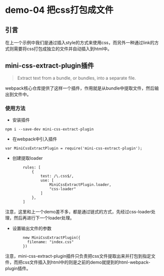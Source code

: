 # demo-04 把css打包成文件

## 引言

在上一个示例中我们是通过插入style的方式来使用css，而另外一种通过link的方式则需要将css打包成独立的文件并自动插入到html中。

## mini-css-extract-plugin插件

> Extract text from a bundle, or bundles, into a separate file.

webpack核心仓库提供了这样一个插件，作用就是从bundle中提取文件，然后输出到文件中。

### 使用方法

 - 安装插件

```
npm i --save-dev mini-css-extract-plugin
```

 - 在webpack中引入插件

```
var MiniCssExtractPlugin = require('mini-css-extract-plugin');
```

 - 创建提取loader

```
        rules: [
            {
                test: /\.css$/,
                use: [
                    MiniCssExtractPlugin.loader,
                    "css-loader"
                ]
            },
        ]
```

注意，这里和上一个demo差不多，都是通过链式的方式，先经过css-loader处理，然后再进行下一个loader处理。

 - 设置输出文件的参数

```
        new MiniCssExtractPlugin({
          filename: "index.css"
        })
```

注意，mini-css-extract-plugin插件只负责把css文件提取出来并打包到指定文件，而把css文件插入到html中的则是之前的demo就提到的html-webpack-plugin插件。
